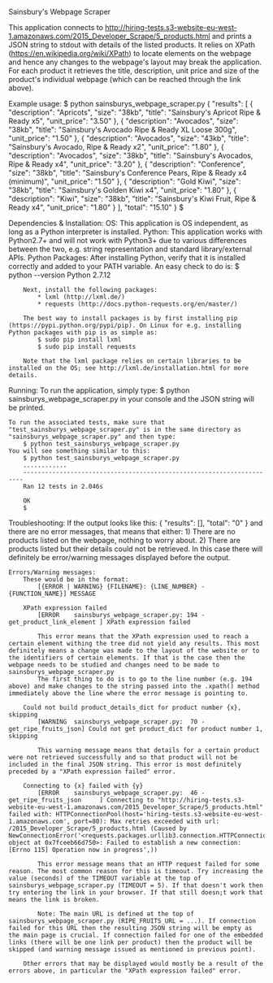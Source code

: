 
Sainsbury's Webpage Scraper

This application connects to http://hiring-tests.s3-website-eu-west-1.amazonaws.com/2015_Developer_Scrape/5_products.html and prints a JSON string to stdout with details of the listed products. It relies on XPath (https://en.wikipedia.org/wiki/XPath) to locate elements on the webpage and hence any changes to the webpage's layout may break the application. For each product it retrieves the title, description, unit price and size of the product's individual webpage (which can be reached through the link above).

Example usage:
	$ python sainsburys_webpage_scraper.py
	{
	    "results": [
	        {
	            "description": "Apricots", 
	            "size": "38kb", 
	            "title": "Sainsbury's Apricot Ripe & Ready x5", 
	            "unit_price": "3.50"
	        }, 
	        {
	            "description": "Avocados", 
	            "size": "38kb", 
	            "title": "Sainsbury's Avocado Ripe & Ready XL Loose 300g", 
	            "unit_price": "1.50"
	        }, 
	        {
	            "description": "Avocados", 
	            "size": "43kb", 
	            "title": "Sainsbury's Avocado, Ripe & Ready x2", 
	            "unit_price": "1.80"
	        }, 
	        {
	            "description": "Avocados", 
	            "size": "38kb", 
	            "title": "Sainsbury's Avocados, Ripe & Ready x4", 
	            "unit_price": "3.20"
	        }, 
	        {
	            "description": "Conference", 
	            "size": "38kb", 
	            "title": "Sainsbury's Conference Pears, Ripe & Ready x4 (minimum)", 
	            "unit_price": "1.50"
	        }, 
	        {
	            "description": "Gold Kiwi", 
	            "size": "38kb", 
	            "title": "Sainsbury's Golden Kiwi x4", 
	            "unit_price": "1.80"
	        }, 
	        {
	            "description": "Kiwi", 
	            "size": "38kb", 
	            "title": "Sainsbury's Kiwi Fruit, Ripe & Ready x4", 
	            "unit_price": "1.80"
	        }
	    ], 
	    "total": "15.10"
	}
	$ 

Dependencies & Installation:
	OS:
		This application is OS independent, as long as a Python interpreter is installed.
	Python:
		This application works with Python2.7+ and will not work with Python3+ due to various differences between the two, e.g. string representation and standard library/external APIs.
	Python Packages:
		After installing Python, verify that it is installed correctly and added to your PATH variable. An easy check to do is:
			$ python --version
			Python 2.7.12

		Next, install the following packages:
			* lxml (http://lxml.de/)
			* requests (http://docs.python-requests.org/en/master/)

		The best way to install packages is by first installing pip (https://pypi.python.org/pypi/pip). On Linux for e.g. installing Python packages with pip is as simple as:
			$ sudo pip install lxml
			$ sudo pip install requests

		Note that the lxml package relies on certain libraries to be installed on the OS; see http://lxml.de/installation.html for more details.

Running:
	To run the application, simply type:
		$ python sainsburys_webpage_scraper.py
	in your console and the JSON string will be printed.

	To run the associated tests, make sure that "test_sainsburys_webpage_scraper.py" is in the same directory as "sainsburys_webpage_scraper.py" and then type:
		$ python test_sainsburys_webpage_scraper.py
	You will see something similar to this:
		$ python test_sainsburys_webpage_scraper.py
		............
		----------------------------------------------------------------------
		Ran 12 tests in 2.046s

		OK
		$

Troubleshooting:
	If the output looks like this:
		{
			"results": [],
			"total": "0"
		}
	and there are no error messages, that means that either:
		1) There are no products listed on the webpage, nothing to worry about.
		2) There are products listed but their details could not be retrieved. In this case there will definitely be error/warning messages displayed before the output.

	Errors/Warning messages:
		These would be in the format: 
			[{ERROR | WARNING} {FILENAME}: {LINE_NUMBER} - {FUNCTION_NAME}] MESSAGE
		
		XPath expression failed
			[ERROR    sainsburys_webpage_scraper.py: 194 - get_product_link_element ] XPath expression failed

			This error means that the XPath expression used to reach a certain element withing the tree did not yield any results. This most definitely means a change was made to the layout of the website or to the identifiers of certain elements. If that is the case then the webpage needs to be studied and changes need to be made to sainsburys_webpage_scraper.py
			The first thing to do is to go to the line number (e.g. 194 above) and make changes to the string passed into the .xpath() method immediately above the line where the error message is pointing to. 

		Could not build product_details_dict for product number {x}, skipping
			[WARNING  sainsburys_webpage_scraper.py:  70 - get_ripe_fruits_json] Could not get product_dict for product number 1, skipping

			This warning message means that details for a certain product were not retrieved successfully and so that product will not be included in the final JSON string. This error is most definitely preceded by a "XPath expression failed" error.

		Connecting to {x} failed with {y}
			[ERROR    sainsburys_webpage_scraper.py:  46 - get_ripe_fruits_json     ] Connecting to "http://hiring-tests.s3-website-eu-west-1.amazonaws.com/2015_Developer_Scrape/5_products.html" failed with: HTTPConnectionPool(host='hiring-tests.s3-website-eu-west-1.amazonaws.com', port=80): Max retries exceeded with url: /2015_Developer_Scrape/5_products.html (Caused by NewConnectionError('<requests.packages.urllib3.connection.HTTPConnection object at 0x7fceeb66d750>: Failed to establish a new connection: [Errno 115] Operation now in progress',))

			This error message means that an HTTP request failed for some reason. The most common reason for this is timeout. Try increasing the value (seconds) of the TIMEOUT variable at the top of sainsburys_webpage_scraper.py (TIMEOUT = 5). If that doesn't work then try entering the link in your browser. If that still doesn;t work that means the link is broken.

			Note: The main URL is defined at the top of sainsburys_webpage_scraper.py (RIPE_FRUITS_URL = ...). If connection failed for this URL then the resulting JSON string will be empty as the main page is crucial. If connection failed for one of the embedded links (there will be one link per product) then the product will be skipped (and warning message issued as mentioned in previous point).

		Other errors that may be displayed would mostly be a result of the errors above, in particular the "XPath expression failed" error.











